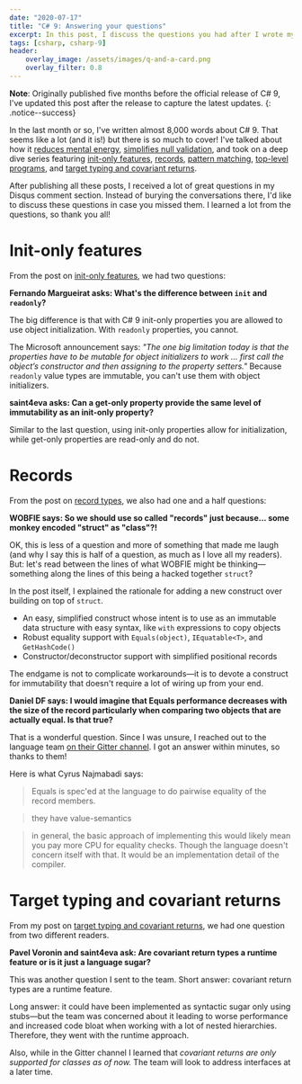 ```yaml
---
date: "2020-07-17"
title: "C# 9: Answering your questions"
excerpt: In this post, I discuss the questions you had after I wrote my posts.
tags: [csharp, csharp-9]
header:
    overlay_image: /assets/images/q-and-a-card.png
    overlay_filter: 0.8
---
```


**Note**: Originally published five months before the official release of C# 9, I've updated this post after the release to capture the latest updates.
{: .notice--success}

In the last month or so, I've written almost 8,000 words about C# 9. That seems like a lot (and it is!) but there is so much to cover! I've talked about how it [reduces mental energy](https://daveabrock.com/2020/06/18/reduce-mental-energy-with-c-sharp), [simplifies null validation](https://daveabrock.com/2020/06/24/simplified-null-validation), and took on a deep dive series featuring [init-only features](https://daveabrock.com/2020/06/29/c-sharp-9-deep-dive-inits), [records](https://daveabrock.com/2020/07/06/c-sharp-9-deep-dive-records), [pattern matching](https://daveabrock.com/2020/07/06/c-sharp-9-pattern-matching), [top-level programs](https://daveabrock.com/2020/07/09/c-sharp-9-top-level-programs), and [target typing and covariant returns](https://daveabrock.com/2020/07/14/c-sharp-9-target-typing-covariants).

After publishing all these posts, I received a lot of great questions in my Disqus comment section. Instead of burying the conversations there, I'd like to discuss these questions in case you missed them. I learned a lot from the questions, so thank you all!

# Init-only features

From the post on [init-only features](https://daveabrock.com/2020/06/29/c-sharp-9-deep-dive-inits), we had two questions:

**Fernando Margueirat asks: What's the difference between `init` and `readonly`?**

The big difference is that with C# 9 init-only properties you are allowed to use object initialization. With `readonly` properties, you cannot.

The Microsoft announcement says: *"The one big limitation today is that the properties have to be mutable for object initializers to work ... first call the object’s constructor and then assigning to the property setters."* Because `readonly` value types are immutable, you can't use them with object initializers.

**saint4eva asks: Can a get-only property provide the same level of immutability as an init-only property?**

Similar to the last question, using init-only properties allow for initialization, while get-only properties are read-only and do not.

# Records

From the post on [record types](https://daveabrock.com/2020/07/06/c-sharp-9-deep-dive-records), we also had one and a half questions:

**WOBFIE says: So we should use so called "records" just because... some monkey encoded "struct" as "class"?!**

OK, this is less of a question and more of something that made me laugh (and why I say this is half of a question, as much as I love all my readers). But: let's read between the lines of what WOBFIE might be thinking—something along the lines of this being a hacked together `struct`?

In the post itself, I explained the rationale for adding a new construct over building on top of `struct`.

- An easy, simplified construct whose intent is to use as an immutable data structure with easy syntax, like `with` expressions to copy objects
- Robust equality support with `Equals(object)`, `IEquatable<T>`, and `GetHashCode()`
- Constructor/deconstructor support with simplified positional records

The endgame is not to complicate workarounds—it is to devote a construct for immutability that doesn't require a lot of wiring up from your end.

**Daniel DF says: I would imagine that Equals performance decreases with the size of the record particularly when comparing two objects that are actually equal. Is that true?**

That is a wonderful question. Since I was unsure, I reached out to the language team [on their Gitter channel](https://gitter.im/dotnet/csharplang). I got an answer within minutes, so thanks to them!

Here is what Cyrus Najmabadi says:

> Equals is spec'ed at the language to do pairwise equality of the record members.

> they have value-semantics

> in general, the basic approach of implementing this would likely mean you pay more CPU for equality checks. Though the language doesn't concern itself with that. It would be an implementation detail of the compiler.

# Target typing and covariant returns

From my post on [target typing and covariant returns](https://daveabrock.com/2020/07/14/c-sharp-9-target-typing-covariants), we had one question from two different readers.

**Pavel Voronin and saint4eva ask: Are covariant return types a runtime feature or is it just a language sugar?**

This was another question I sent to the team. Short answer: covariant return types are a runtime feature.

Long answer: it could have been implemented as syntactic sugar only using stubs—but the team was concerned about it leading to worse performance and increased code bloat when working with a lot of nested hierarchies. Therefore, they went with the runtime approach.

Also, while in the Gitter channel I learned that *covariant returns are only supported for classes as of now.* The team will look to address interfaces at a later time.
